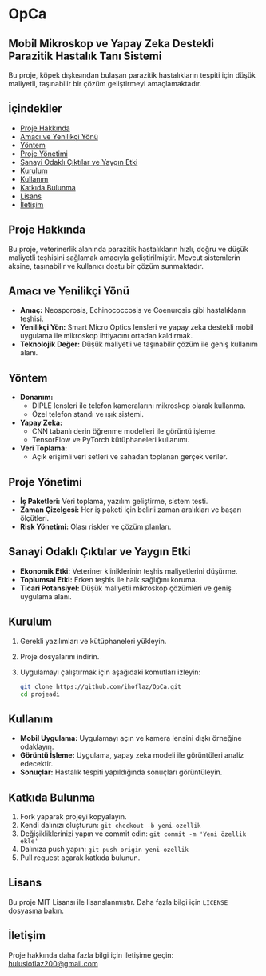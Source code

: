 # OpCa

## Mobil Mikroskop ve Yapay Zeka Destekli Parazitik Hastalık Tanı Sistemi

Bu proje, köpek dışkısından bulaşan parazitik hastalıkların tespiti için düşük maliyetli, taşınabilir bir çözüm geliştirmeyi amaçlamaktadır.

## İçindekiler

- [Proje Hakkında](#proje-hakkında)
- [Amacı ve Yenilikçi Yönü](#amacı-ve-yenilikçi-yönü)
- [Yöntem](#yöntem)
- [Proje Yönetimi](#proje-yönetimi)
- [Sanayi Odaklı Çıktılar ve Yaygın Etki](#sanayi-odaklı-çıktılar-ve-yaygın-etki)
- [Kurulum](#kurulum)
- [Kullanım](#kullanım)
- [Katkıda Bulunma](#katkıda-bulunma)
- [Lisans](#lisans)
- [İletişim](#iletişim)

## Proje Hakkında

Bu proje, veterinerlik alanında parazitik hastalıkların hızlı, doğru ve düşük maliyetli teşhisini sağlamak amacıyla geliştirilmiştir. Mevcut sistemlerin aksine, taşınabilir ve kullanıcı dostu bir çözüm sunmaktadır.

## Amacı ve Yenilikçi Yönü

- **Amaç:** Neosporosis, Echinococcosis ve Coenurosis gibi hastalıkların teşhisi.
- **Yenilikçi Yön:** Smart Micro Optics lensleri ve yapay zeka destekli mobil uygulama ile mikroskop ihtiyacını ortadan kaldırmak.
- **Teknolojik Değer:** Düşük maliyetli ve taşınabilir çözüm ile geniş kullanım alanı.

## Yöntem

- **Donanım:** 
  - DIPLE lensleri ile telefon kameralarını mikroskop olarak kullanma.
  - Özel telefon standı ve ışık sistemi.
- **Yapay Zeka:**
  - CNN tabanlı derin öğrenme modelleri ile görüntü işleme.
  - TensorFlow ve PyTorch kütüphaneleri kullanımı.
- **Veri Toplama:**
  - Açık erişimli veri setleri ve sahadan toplanan gerçek veriler.

## Proje Yönetimi

- **İş Paketleri:** Veri toplama, yazılım geliştirme, sistem testi.
- **Zaman Çizelgesi:** Her iş paketi için belirli zaman aralıkları ve başarı ölçütleri.
- **Risk Yönetimi:** Olası riskler ve çözüm planları.

## Sanayi Odaklı Çıktılar ve Yaygın Etki

- **Ekonomik Etki:** Veteriner kliniklerinin teşhis maliyetlerini düşürme.
- **Toplumsal Etki:** Erken teşhis ile halk sağlığını koruma.
- **Ticari Potansiyel:** Düşük maliyetli mikroskop çözümleri ve geniş uygulama alanı.

## Kurulum

1. Gerekli yazılımları ve kütüphaneleri yükleyin.
2. Proje dosyalarını indirin.
3. Uygulamayı çalıştırmak için aşağıdaki komutları izleyin:

   ```bash
   git clone https://github.com/ihoflaz/OpCa.git
   cd projeadi
   ```

## Kullanım

- **Mobil Uygulama:** Uygulamayı açın ve kamera lensini dışkı örneğine odaklayın.
- **Görüntü İşleme:** Uygulama, yapay zeka modeli ile görüntüleri analiz edecektir.
- **Sonuçlar:** Hastalık tespiti yapıldığında sonuçları görüntüleyin.

## Katkıda Bulunma

1. Fork yaparak projeyi kopyalayın.
2. Kendi dalınızı oluşturun: `git checkout -b yeni-ozellik`
3. Değişikliklerinizi yapın ve commit edin: `git commit -m 'Yeni özellik ekle'`
4. Dalınıza push yapın: `git push origin yeni-ozellik`
5. Pull request açarak katkıda bulunun.

## Lisans

Bu proje MIT Lisansı ile lisanslanmıştır. Daha fazla bilgi için `LICENSE` dosyasına bakın.

## İletişim

Proje hakkında daha fazla bilgi için iletişime geçin: [hulusioflaz200@gmail.com](mailto:hulusioflaz200@gmail.com)

